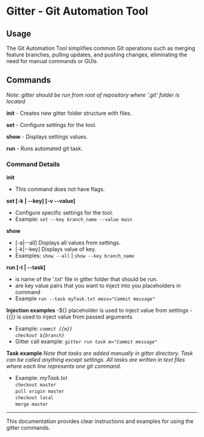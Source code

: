 # Gitter - Git Automation Tool

## Usage
The Git Automation Tool simplifies common Git operations such as merging feature branches, pulling updates, and pushing changes, eliminating the need for manual commands or GUIs.

## Commands

<em>Note: gitter should be run from root of repository where '.git' folder is located</em>

**init** - Creates new gitter folder structure with files.

**set** - Configure settings for the tool.

**show** - Displays settings values.

**run** - Runs automated git task.

### Command Details

**init**
- This command does not have flags.

**set [-k | --key] <key> [-v --value] <value>**
- Configure specific settings for the tool.
- Example: `set --key branch_name --value main`

**show**
- [-a|--all] Displays all values from settings.
- [-k|--key] <key> Displays value of key.
- Examples: `show --all` | `show --key branch_name`

**run [-t | --task] <task> <args>**
- <task> is name of the '.txt' file in gitter folder that should be run.
- <args> are key value pairs that you want to inject into you placeholders in command
- Example `run --task myTask.txt mess="Commit message"`

**Injection examples**
-${<key>} placeholder is used to inject value from settings
-{{<key>}} is used to inject value from passed arguments
- Example: <em>`commit {{m}}`<br>`checkout ${branch}`</em>
- Gitter call example: <em>`gitter run task m="Commit message"`</em>

**Task example**
<em>Note that tasks are added manually in gitter directory.
Task can be called anything except settings.
All tasks are written in text files where each line represents one git command.</em>
- Example: <em>myTask.txt</em><br>
`checkout master`<br>`pull origin master`<br>`checkout local`<br>`merge master`
---

This documentation provides clear instructions and examples for using the gitter commands.

